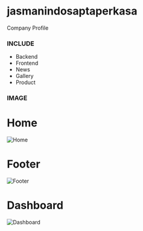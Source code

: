 # jasmanindosaptaperkasa
 Company Profile

### INCLUDE ###
- Backend
- Frontend
- News
- Gallery
- Product


### IMAGE ###

# Home #
![Home](https://lh3.googleusercontent.com/wY4o6NheryieJeXHNjAoxfs6-BdbVTONPsrNGqbp2n7pCbY4KsGjljEDH31GsEJ5fRZdEGYJXn5GgTeZDGHhfEZfY-o2FihiVKtVri1Y9PD5QPF-ewJavelfaIJuNKAb_RaUmFChaly08bSSoBOfZdlfyPkTwy47VmlRl_Qjg_RRB09Nv-thQecKaqzAiEfL0bBbiLT09tTKKAn7ZWaQKiGzpHH4WKeYdghklfTE9oyNF4VGYlmQ-a-CaBKq9YztYJGSu_T3nsNZEpFbe7Fy7-q3DON4G4BgPIySnfEKGlsjbrdeAH7XaOrid0-XW9F96B2ZzS0NLpQrK17GDb39ZmFtm5xwnMaONrnt4BLizuTUF-quNREGEKRWj4i9ig7l8XHSSdXa59u-AlhXJ-VkC_ZeY7KHwks-ATqFVh2eugK8vbMVvqsR9uQvQ1_KyH8TgwVRdMzeDEoFeES4w-JGzRKoRNPLSAqDEnvdbX62ox3cpQ7oOU-fcsFGIEhugXLTjVQJ7YJOxmx_dusaM40y822fG4qJeqo7PlguFZArWw-Fj1WZ1k9nCPgp7PbUZ3QbDWL35nQD22WB38y7uUEgb06ymLnVBYcvqoF1uH5ghTa1dWUeWV9WuQVE1S7ghfNozE806K1bCuRJ4NT2eUNRoGZ7W5f8GkamfKbtOKQ8Z5eVHLUsqWO1yAMqgLlZjw=w1188-h608-no?authuser=0)

# Footer #
![Footer](https://lh3.googleusercontent.com/b86aYYx1auceX0GNoX3GglsLpmU7INjcSqvJJ_ec4BRjyrltEFEWivfPxAKoOq_57NPdCUAaewvDHONF0oqHT8M3vBfDJ8joP9ug0RdgNxmmXGYNANAqhM5did_B2JXcPLwU6SzbxUsW0EtyAxy8xOVwArgaJqbZMKheKMq1sH-f8CwAcKfpuMZxsUQ4igcIjPq0oTlabDgWRTK738phIxbvgcpEq_60gm6g143DF8azo_jwXKicjh8r1UpDQs8VU1MIQlrc0Z8dJ6jfPDtW3BFhHXccB_IrsIgpGxDEm8Yg7R_bgpD83HFiWW3UiPGkEnCKzW3Z11BY2b-B4Tr8ZgdlXXlaMUZiLBJb5BxaHfCfH4uYX7fNVXoQdGLtbAC8nONrabD8_5NyPl0dq91SGbynu-CyOBROl8UIJWHbH7ujOSB8bGyo_4WgrfhIzyfng5-bKAu5lZDkxHx4NFx34kkCDolZiX19fnMnOpVMV6Apksm5f96KYrNU5gDg_H7E_AwV1Pjg3FLJ86ndi4hFVFkU568_eUZBzCo-VirL0C9aK6X9XF3PnLHks2lcoCN6GNPeQPH2UbY1ZRIvgyMbxtjtvHfw8nGpXZ-rxaHr8mAIsaaQq8D9I7fXUBA8hbg-GlYRupZECWqCqZHGzowya-EG4H1Jf8UbPuDVA2pcnY4xlI5L56xxPANAysLUXA=w1240-h391-no?authuser=0)

# Dashboard #
![Dashboard](https://lh3.googleusercontent.com/7JnCikPtyXCJc5JbCQ9QfBjmCnJz65Q3M4YCJr1gyYOU-EKhrbm0sOiqcVtcqhXPjM5c_xxDhnH01WLiOFDfQdqlEyXjdXFhJMZKeU09KPm_bjSFLl4haHj6SImlWqFaaaqyf9smB8nraQC0SYH55kCEjL8lF2hJdAhb_rt4QoFxNf-EKijHekFaqJicVLaUW6VPUhvJ1Qnl24RNa8XCyO4csEXF5WluArlma0Fg3qUwFwvLPOYtdBKvHY5nyvYmsC5auG09syBZO7e96wRAOFM5-IKbd1HcgHtPqAkgKS2M8J7T1UJ5eGdFt9a2hcignxyi0QDTa8FezcOb-87u9FyqFZuXwstJosKegkalE3x6A4expb71naisRnCCp-o3JXOplbW_vhVxJskvYuABQdYfWQ5hOinj0q0ntgzBN--J2SAh7jWCnXK-bCV_tudMJ5CpqHiHKi_YMGS2sEeKud1k6wKZJlcIynG5sPsENIZKp4WWiQxlftVh_yYcqL3fepUilW1PpiQPzjY0z4LApJnRjitwzbIg9BaCxlzzKKTCUxeJcTi0irj3znSRHDnIhkOSmkK8yr3bYUkQFtsX_qhv_islyLnReulcwyXx04iatyKBdGCROqEL_2Nb0_Z9CoR8t72yY0-PeWOKpBxARdtaWcuZPJ6f7v8On06wpq2DYLHPAXuTD2K0cuRlrw=w1321-h608-no?authuser=0)

